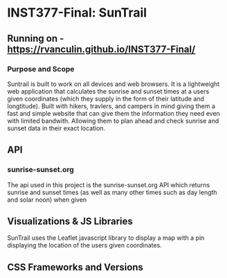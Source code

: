 # INST377-Final: SunTrail
## Running on - https://rvanculin.github.io/INST377-Final/

### Purpose and Scope

Suntrail is built to work on all devices and web browsers. It is a lightweight web application that calculates the sunrise and sunset times at a users given coordinates (which they supply in the form of their latitude and longtitude). Built with hikers, travlers, and campers in mind giving them a fast and simple website that can give them the information they need even with limited bandwith. Allowing them to plan ahead and check sunrise and sunset data in their exact location. 

## API
### sunrise-sunset.org

The api used in this project is the sunrise-sunset.org API which returns sunrise and sunset times (as well as many other times such as day length and solar noon) when given 

## Visualizations & JS Libraries

SunTrail uses the Leaflet javascript library to display a map with a pin displaying the location of the users given coordinates. 

## CSS Frameworks and Versions


